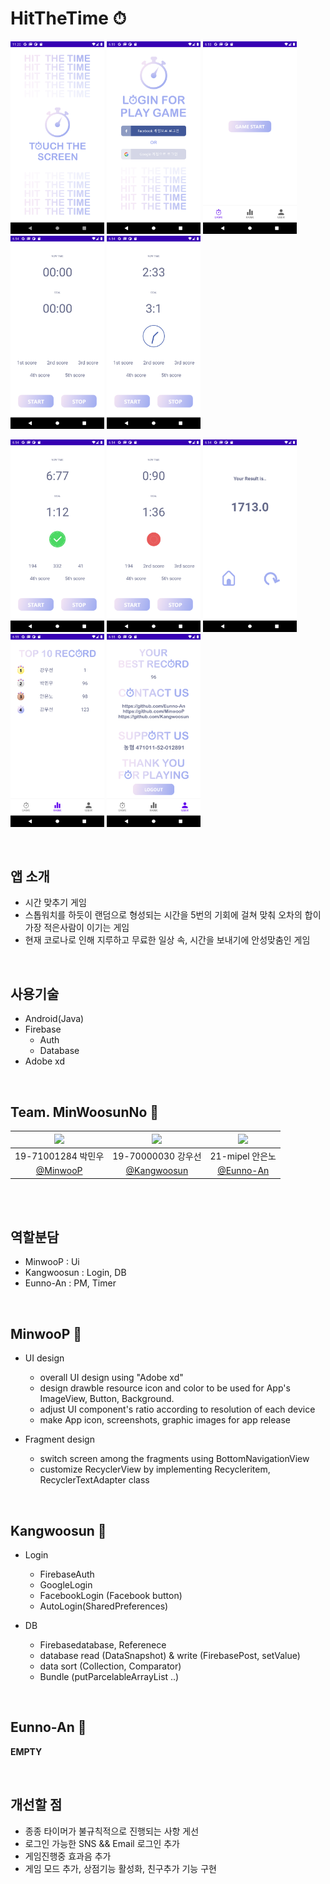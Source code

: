 # HitTheTime ⏱

<img src="./images/Hitthetime_MainActivity.png" width="150"/> <img src="./images/Hitthetime_LoginActivity.png" width="150"/> <img src="./images/Hitthetime_GameFragment.png" width="150"/> <img src="./images/Hitthetime_GameStart.png" width="150"/> <img src="./images/Hitthetime_GameInside.png" width="150"/>

<img src="./images/Hitthetime_GameCorrect.png" width="150"/> <img src="./images/Hitthetime_GameWrong.png" width="150"/> <img src="./images/Hitthetime_GameResult.png" width="150"/> <img src="./images/Hitthetime_RankFragment.png" width="150"/> <img src="./images/Hitthetime_UserFragment.png" width="150"/>

<br>

## 앱 소개

- 시간 맞추기 게임
- 스톱워치를 하듯이 랜덤으로 형성되는 시간을 5번의 기회에 걸쳐 맞춰 오차의 합이 가장 적은사람이 이기는 게임
- 현재 코로나로 인해 지루하고 무료한 일상 속, 시간을 보내기에 안성맞춤인 게임

<br>

## 사용기술

- Android(Java)
- Firebase
  - Auth
  - Database
- Adobe xd

<br>

## Team. MinWoosunNo 🧸

|<img src="https://avatars3.githubusercontent.com/u/31370590?s=400&u=69c8ca79448ddcdb787ed5613f9c9cf5f7467995&v=4" width=300/>|<img src="https://avatars3.githubusercontent.com/u/29699207?s=460&u=9cb648ac080b2f5979e9194d56c25692ec224972&v=4" width=300/>|<img src="https://avatars3.githubusercontent.com/u/33450365?s=400&u=6687a66d2bb5bc347ece566d33cdda9d8f5a7657&v=4" width=300/>|
|:-:|:-:|:-:|
|19-71001284 박민우|19-70000030 강우선|21-mipel 안은노|
| [@MinwooP](https://github.com/MinwooP) | [@Kangwoosun](https://github.com/Kangwoosun) | [@Eunno-An](https://github.com/Eunno-An)

<br>

<br>

## 역할분담

 - MinwooP : Ui
 - Kangwoosun : Login, DB
 - Eunno-An : PM, Timer

<br>

## MinwooP 🦄

- UI design
  - overall UI design using "Adobe xd"
  - design drawble resource icon and color to be used for App's ImageView, Button, Background.
  - adjust UI component's ratio according to resolution of each device
  - make App icon, screenshots, graphic images for app release


- Fragment design
  - switch screen among the fragments using BottomNavigationView
  - customize RecyclerView by implementing Recycleritem, RecyclerTextAdapter class

<br>


## Kangwoosun 🦊


- Login
  - FirebaseAuth
  - GoogleLogin
  - FacebookLogin (Facebook button)
  - AutoLogin(SharedPreferences)


- DB
  - Firebasedatabase, Referenece
  - database read (DataSnapshot) & write (FirebasePost, setValue)
  - data sort (Collection, Comparator)
  - Bundle (putParcelableArrayList ..)

<br>

## Eunno-An 🐼


**EMPTY**


<br>

## 개선할 점

 - 종종 타이머가 불규칙적으로 진행되는 사항 게선
 - 로그인 가능한 SNS && Email 로그인 추가
 - 게임진행중 효과음 추가
 - 게임 모드 추가, 상점기능 활성화, 친구추가 기능 구현


